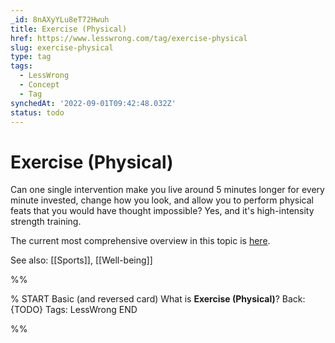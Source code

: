 ```yaml
---
_id: 8nAXyYLu8eT72Hwuh
title: Exercise (Physical)
href: https://www.lesswrong.com/tag/exercise-physical
slug: exercise-physical
type: tag
tags:
  - LessWrong
  - Concept
  - Tag
synchedAt: '2022-09-01T09:42:48.032Z'
status: todo
---
```


# Exercise (Physical)

Can one single intervention make you live around 5 minutes longer for every minute invested, change how you look, and allow you to perform physical feats that you would have thought impossible? Yes, and it's high-intensity strength training.

The current most comprehensive overview in this topic is [here](https://www.lesswrong.com/posts/bZ2w99pEAeAbKnKqo/optimal-exercise).

See also: [[Sports]], [[Well-being]]


%%

% START
Basic (and reversed card)
What is **Exercise (Physical)**?
Back: {TODO}
Tags: LessWrong
END

%%
	
